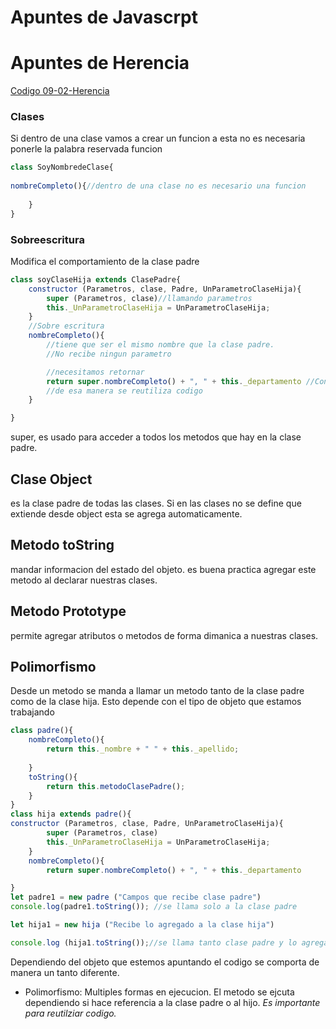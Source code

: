 # Apuntes de Javascrpt 

# Apuntes de Herencia
[Codigo 09-02-Herencia](https://github.com/inusui/JavaScriptNotas/blob/8eb5406917342646ffa4981f0e2af099b28d2bd6/09-02-Herencia.js)


### Clases
Si dentro de una clase vamos a crear un funcion a esta no es necesaria ponerle la palabra reservada funcion 
```js
class SoyNombredeClase{
    
nombreCompleto(){//dentro de una clase no es necesario una funcion 
        
    }
}
```

### Sobreescritura
Modifica el comportamiento de la clase padre

```js
class soyClaseHija extends ClasePadre{
    constructor (Parametros, clase, Padre, UnParametroClaseHija){
        super (Parametros, clase)//llamando parametros
        this._UnParametroClaseHija = UnParametroClaseHija;
    }
    //Sobre escritura
    nombreCompleto(){
        //tiene que ser el mismo nombre que la clase padre. 
        //No recibe ningun parametro

        //necesitamos retornar
        return super.nombreCompleto() + ", " + this._departamento //Con super accedemos a los metodos que hay en la clase padre
        //de esa manera se reutiliza codigo
    }

}
```
super, es usado para acceder a todos los metodos que hay en la clase padre. 

## Clase Object
es la clase padre de todas las clases. 
Si en las clases no se define que extiende desde object esta se agrega automaticamente. 

## Metodo toString 
mandar informacion del estado del objeto. 
es buena practica agregar este metodo al declarar nuestras clases. 

## Metodo Prototype
permite agregar atributos o metodos de forma dimanica a nuestras clases. 

## Polimorfismo
Desde un metodo se manda a llamar un metodo tanto de la clase padre como de la clase hija. 
Esto depende con el tipo de objeto que estamos trabajando

```js
class padre(){
    nombreCompleto(){
        return this._nombre + " " + this._apellido;
        
    }
    toString(){
        return this.metodoClasePadre();
    }
}
class hija extends padre(){
constructor (Parametros, clase, Padre, UnParametroClaseHija){
        super (Parametros, clase)
        this._UnParametroClaseHija = UnParametroClaseHija;
    }
    nombreCompleto(){
        return super.nombreCompleto() + ", " + this._departamento 

}
let padre1 = new padre ("Campos que recibe clase padre")
console.log(padre1.toString()); //se llama solo a la clase padre

let hija1 = new hija ("Recibe lo agregado a la clase hija")

console.log (hija1.toString());//se llama tanto clase padre y lo agregado en la clase hija

```
Dependiendo del objeto que estemos apuntando el codigo se comporta de manera un tanto diferente. 

* Polimorfismo: Multiples formas en ejecucion.
El metodo se ejcuta dependiendo si hace referencia a la clase padre o al hijo. 
_Es importante para reutilziar codigo._